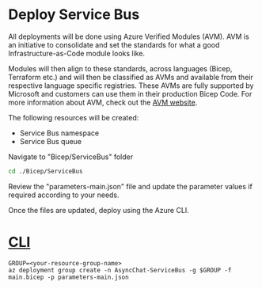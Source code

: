 # Deploy Service Bus 
All deployments will be done using Azure Verified Modules (AVM). AVM is an initiative to consolidate and set the standards for what a good Infrastructure-as-Code module looks like.

Modules will then align to these standards, across languages (Bicep, Terraform etc.) and will then be classified as AVMs and available from their respective language specific registries. These AVMs are fully supported by Microsoft and customers can use them in their production Bicep Code. For more information about AVM, check out the [AVM website](https://azure.github.io/Azure-Verified-Modules/).

The following resources will be created:

* Service Bus namespace 
* Service Bus queue

Navigate to "Bicep/ServiceBus" folder

```bash
cd ./Bicep/ServiceBus
```

Review the "parameters-main.json" file and update the parameter values if required according to your needs. 

Once the files are updated, deploy using the Azure CLI.

# [CLI](#tab/CLI)

```azurecli
GROUP=<your-resource-group-name>
az deployment group create -n AsyncChat-ServiceBus -g $GROUP -f main.bicep -p parameters-main.json
```